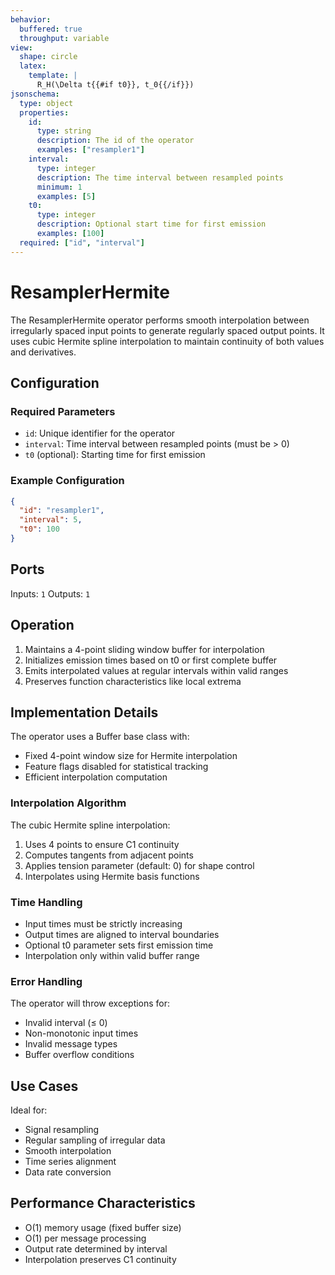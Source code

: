 ```yaml
---
behavior:
  buffered: true
  throughput: variable
view:
  shape: circle
  latex:
    template: |
      R_H(\Delta t{{#if t0}}, t_0{{/if}})
jsonschema:
  type: object
  properties:
    id:
      type: string
      description: The id of the operator
      examples: ["resampler1"]
    interval:
      type: integer
      description: The time interval between resampled points
      minimum: 1
      examples: [5]
    t0:
      type: integer
      description: Optional start time for first emission
      examples: [100]
  required: ["id", "interval"]
---
```


# ResamplerHermite

The ResamplerHermite operator performs smooth interpolation between irregularly spaced input points to generate regularly spaced output points. It uses cubic Hermite spline interpolation to maintain continuity of both values and derivatives.

## Configuration

### Required Parameters

- `id`: Unique identifier for the operator
- `interval`: Time interval between resampled points (must be > 0)
- `t0` (optional): Starting time for first emission

### Example Configuration

```json
{
  "id": "resampler1",
  "interval": 5,
  "t0": 100
}
```

## Ports

Inputs: `1`
Outputs: `1`

## Operation

1. Maintains a 4-point sliding window buffer for interpolation
2. Initializes emission times based on t0 or first complete buffer
3. Emits interpolated values at regular intervals within valid ranges
4. Preserves function characteristics like local extrema

## Implementation Details

The operator uses a Buffer base class with:

- Fixed 4-point window size for Hermite interpolation
- Feature flags disabled for statistical tracking
- Efficient interpolation computation

### Interpolation Algorithm

The cubic Hermite spline interpolation:

1. Uses 4 points to ensure C1 continuity
2. Computes tangents from adjacent points
3. Applies tension parameter (default: 0) for shape control
4. Interpolates using Hermite basis functions

### Time Handling

- Input times must be strictly increasing
- Output times are aligned to interval boundaries
- Optional t0 parameter sets first emission time
- Interpolation only within valid buffer range

### Error Handling

The operator will throw exceptions for:

- Invalid interval (≤ 0)
- Non-monotonic input times
- Invalid message types
- Buffer overflow conditions

## Use Cases

Ideal for:

- Signal resampling
- Regular sampling of irregular data
- Smooth interpolation
- Time series alignment
- Data rate conversion

## Performance Characteristics

- O(1) memory usage (fixed buffer size)
- O(1) per message processing
- Output rate determined by interval
- Interpolation preserves C1 continuity
